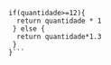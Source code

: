 ```function calculaPrecoTotal(quantidade) {
if(quantidade>=12){
  return quantidade * 1
 } else {
  return quantidade*1.3
 }
}```